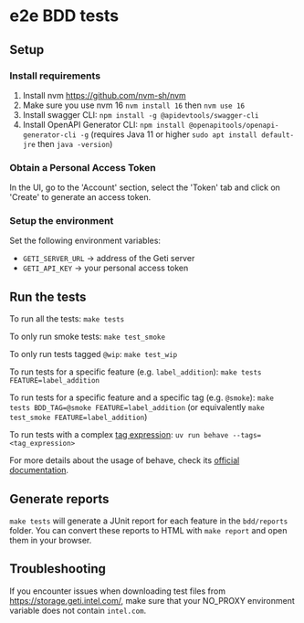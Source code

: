 # e2e BDD tests

## Setup

### Install requirements

1. Install nvm https://github.com/nvm-sh/nvm
2. Make sure you use nvm 16 `nvm install 16` then `nvm use 16`
3. Install swagger CLI: `npm install -g @apidevtools/swagger-cli`
4. Install OpenAPI Generator CLI: `npm install @openapitools/openapi-generator-cli -g` (requires Java 11 or higher `sudo apt install default-jre` then `java -version`)

### Obtain a Personal Access Token

In the UI, go to the 'Account' section, select the 'Token' tab and click on 'Create' to generate an access token.

### Setup the environment

Set the following environment variables:

- `GETI_SERVER_URL` -> address of the Geti server
- `GETI_API_KEY` -> your personal access token

## Run the tests

To run all the tests: `make tests`

To only run smoke tests: `make test_smoke`

To only run tests tagged `@wip`: `make test_wip`

To run tests for a specific feature (e.g. `label_addition`): `make tests FEATURE=label_addition`

To run tests for a specific feature and a specific tag (e.g. `@smoke`): `make tests BDD_TAG=@smoke FEATURE=label_addition`
(or equivalently `make test_smoke FEATURE=label_addition`)

To run tests with a complex [tag expression](https://behave.readthedocs.io/en/latest/tag_expressions/): `uv run behave --tags=<tag_expression>`

For more details about the usage of behave, check its [official documentation](https://behave.readthedocs.io/en/latest/).

## Generate reports

`make tests` will generate a JUnit report for each feature in the `bdd/reports` folder.
You can convert these reports to HTML with `make report` and open them in your browser.

## Troubleshooting

If you encounter issues when downloading test files from https://storage.geti.intel.com/, make sure that your NO_PROXY environment variable
does not contain `intel.com`. 